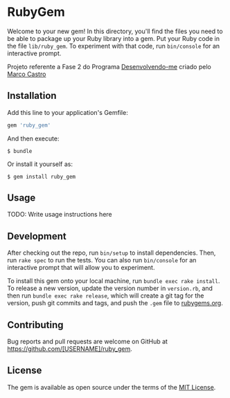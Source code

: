 # RubyGem

Welcome to your new gem! In this directory, you'll find the files you need to be able to package up your Ruby library into a gem. Put your Ruby code in the file `lib/ruby_gem`. To experiment with that code, run `bin/console` for an interactive prompt.

Projeto referente a Fase 2 do Programa [Desenvolvendo-me](https://www.linkedin.com/company/desenvolvendome/) criado pelo [Marco Castro](https://github.com/marcodotcastro)

## Installation

Add this line to your application's Gemfile:

```ruby
gem 'ruby_gem'
```

And then execute:

    $ bundle

Or install it yourself as:

    $ gem install ruby_gem

## Usage

TODO: Write usage instructions here

## Development

After checking out the repo, run `bin/setup` to install dependencies. Then, run `rake spec` to run the tests. You can also run `bin/console` for an interactive prompt that will allow you to experiment.

To install this gem onto your local machine, run `bundle exec rake install`. To release a new version, update the version number in `version.rb`, and then run `bundle exec rake release`, which will create a git tag for the version, push git commits and tags, and push the `.gem` file to [rubygems.org](https://rubygems.org).

## Contributing

Bug reports and pull requests are welcome on GitHub at https://github.com/[USERNAME]/ruby_gem.

## License

The gem is available as open source under the terms of the [MIT License](https://opensource.org/licenses/MIT).

